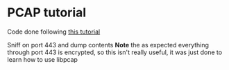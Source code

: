 # PCAP tutorial
Code done following [this tutorial](https://www.tcpdump.org/pcap.html)

Sniff on port 443 and dump contents
**Note** the as expected everything through port 443 is encrypted, so this isn't really useful, it was just done to learn how to use libpcap
